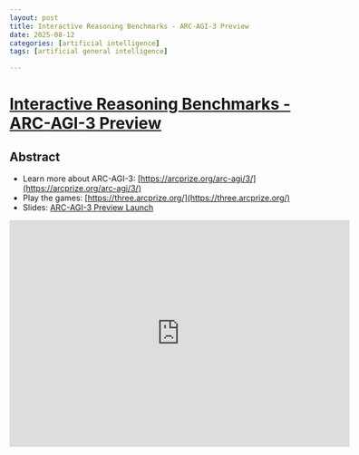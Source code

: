 ```yaml
---
layout: post
title: Interactive Reasoning Benchmarks - ARC-AGI-3 Preview
date: 2025-08-12
categories: [artificial intelligence]
tags: [artificial general intelligence]

---
```


# [Interactive Reasoning Benchmarks - ARC-AGI-3 Preview](https://www.youtube.com/watch?v=3T4OwBp6d90)


## Abstract

* Learn more about ARC-AGI-3: [https://arcprize.org/arc-agi/3/](https://arcprize.org/arc-agi/3/)
* Play the games: [https://three.arcprize.org/](https://three.arcprize.org/)
* Slides: [ARC-AGI-3 Preview Launch](https://docs.google.com/presentation/d/1pVk0-L-K0DrYWygAqPqHIjOBqCnoVQ90AegbqRG4-lw/edit?slide=id.g33657a89fda_0_3#slide=id.g33657a89fda_0_3)

<iframe width="600" height="400" src="https://www.youtube.com/embed/3T4OwBp6d90?si=7iM8oICMUdIAUlcW" title="YouTube video player" frameborder="0" allow="accelerometer; autoplay; clipboard-write; encrypted-media; gyroscope; picture-in-picture; web-share" referrerpolicy="strict-origin-when-cross-origin" allowfullscreen></iframe>


